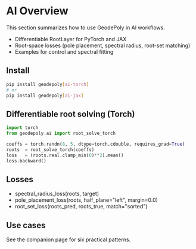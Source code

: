 # AI Overview

This section summarizes how to use GeodePoly in AI workflows.

- Differentiable RootLayer for PyTorch and JAX
- Root-space losses (pole placement, spectral radius, root-set matching)
- Examples for control and spectral fitting

## Install

```bash
pip install geodepoly[ai-torch]
# or
pip install geodepoly[ai-jax]
```

## Differentiable root solving (Torch)

```python
import torch
from geodepoly.ai import root_solve_torch

coeffs = torch.randn(8, 5, dtype=torch.cdouble, requires_grad=True)
roots  = root_solve_torch(coeffs)
loss   = (roots.real.clamp_min(0)**2).mean()
loss.backward()
```

## Losses

- spectral_radius_loss(roots, target)
- pole_placement_loss(roots, half_plane="left", margin=0.0)
- root_set_loss(roots_pred, roots_true, match="sorted")

## Use cases

See the companion page for six practical patterns.
